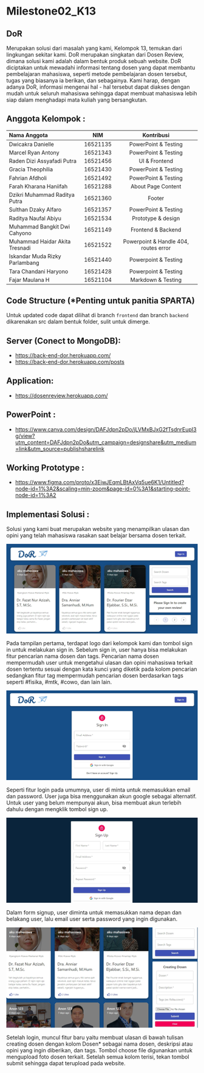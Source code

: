 # Milestone02_K13

## DoR
Merupakan solusi dari masalah yang kami, Kelompok 13, temukan dari lingkungan sekitar kami. DoR merupakan singkatan dari Dosen Review, dimana solusi kami adalah dalam bentuk produk sebuah website. DoR diciptakan untuk mewadahi informasi tentang dosen yang dapat membantu pembelajaran mahasiswa, seperti metode pembelajaran dosen tersebut, tugas yang biasanya ia berikan, dan sebagainya. Kami harap, dengan adanya DoR, informasi mengenai hal - hal tersebut dapat diakses dengan mudah untuk seluruh mahasiswa sehingga dapat membuat mahasiswa lebih siap dalam menghadapi mata kuliah yang bersangkutan.

## Anggota Kelompok :
| Nama Anggota   | NIM | Kontribusi |
| :---        |    :----:   | :---: |
| Dwicakra Danielle      | 16521135 | PowerPoint & Testing |
| Marcel Ryan Antony   | 16521343 | PowerPoint & Testing |
| Raden Dizi Assyafadi Putra | 16521456 | UI & Frontend |
| Gracia Theophilia | 16521430 | PowerPoint & Testing |
| Fahrian Afdholi | 16521492 | PowerPoint & Testing |
| Farah Kharana Haniifah | 16521288 | About Page Content |
| Dzikri Muhammad Raditya Putra | 16521360 | Footer |
| Sulthan Dzaky Alfaro | 16521357 | PowerPoint & Testing |
| Raditya Naufal Abiyu | 16521534 | Prototype & design |
| Muhammad Bangkit Dwi Cahyono | 16521149 | Frontend & Backend |
| Muhammad Haidar Akita Tresnadi | 16521522 | Powerpoint & Handle 404, routes error |
| Iskandar Muda Rizky Parlambang | 16521440 | Powerpoint & Testing |
| Tara Chandani Haryono | 16521428 | Powerpoint & Testing |
| Fajar Maulana H | 16521104 | Markdown & Testing |

## Code Structure (*Penting untuk panitia SPARTA)
Untuk updated code dapat dilihat di branch ```frontend``` dan branch ```backend``` dikarenakan src dalam bentuk folder, sulit untuk dimerge.

## Server (Conect to MongoDB):
- https://back-end-dor.herokuapp.com/
- https://back-end-dor.herokuapp.com/posts

## Application:
- https://dosenreview.herokuapp.com/

## PowerPoint : 
- https://www.canva.com/design/DAFJdpn2pDo/jLVMxBJxG2fTsdnrEupI3g/view?utm_content=DAFJdpn2pDo&utm_campaign=designshare&utm_medium=link&utm_source=publishsharelink

## Working Prototype : 
- https://www.figma.com/proto/x3EjwJEqmLBtAxVq5ue6K1/Untitled?node-id=1%3A2&scaling=min-zoom&page-id=0%3A1&starting-point-node-id=1%3A2

## Implementasi Solusi :
Solusi yang kami buat merupakan website yang menampilkan ulasan dan opini yang telah mahasiswa rasakan saat belajar
bersama dosen terkait.

![alt text](https://github.com/bangkitdc/Milestone02_K13/blob/main/src/client/public/ss%20dor.jpg?raw=true)

Pada tampilan pertama, terdapat logo dari kelompok kami dan tombol sign in untuk melakukan sign in. Sebelum sign in,
user hanya bisa melakukan fitur pencarian nama dosen dan tags. Pencarian nama dosen mempermudah user untuk mengetahui 
ulasan dan opini mahasiswa terkait dosen tertentu sesuai dengan kata kunci yang diketik pada kolom pencarian sedangkan 
fitur tag mempermudah pencarian dosen berdasarkan tags seperti #fisika, #mtk, #cowo, dan lain lain.

![alt text](https://github.com/bangkitdc/Milestone02_K13/blob/main/src/client/public/ss%20loginpge%20dor.jpg?raw=true)
 
Seperti fitur login pada umumnya, user di minta untuk memasukkan email dan password. User juga bisa menggunakan
akun google sebagai alternatif. Untuk user yang belum mempunyai akun, bisa membuat akun terlebih dahulu dengan 
mengklik tombol sign up.


![alt text](https://github.com/bangkitdc/Milestone02_K13/blob/main/src/client/public/ss%20loginpge%20dor%202.jpg?raw=true)

Dalam form signup, user diminta untuk memasukkan nama depan dan belakang user, lalu email user serta password
yang ingin digunakan.

![alt text](https://github.com/bangkitdc/Milestone02_K13/blob/main/src/client/public/ss%20dor%202.jpg?raw=true)

Setelah login, muncul fitur baru yaitu membuat ulasan di bawah tulisan creating dosen dengan kolom Dosen* sebagai
nama dosen, deskripsi atau opini yang ingin diberikan, dan tags. Tombol choose file digunankan untuk mengupload
foto dosen terkait. Setelah semua kolom terisi, tekan tombol submit sehingga dapat terupload pada website.

